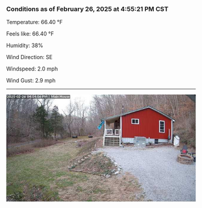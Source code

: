 ### Conditions as of February 26, 2025 at 4:55:21 PM CST 

Temperature: 66.40 &deg;F

Feels like: 66.40 &deg;F

Humidity: 38%

Wind Direction: SE

Windspeed: 2.0 mph

Wind Gust: 2.9 mph

---

<img src="./images/latest.jpeg"/>


